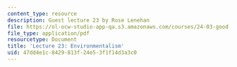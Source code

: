 ```yaml
---
content_type: resource
description: Guest lecture 23 by Rose Lenehan
file: https://ol-ocw-studio-app-qa.s3.amazonaws.com/courses/24-03-good-food-ethics-and-politics-of-food-spring-2017/47dd4e1c8429813f24e53f1f14d3a3c0_MIT24_03S17_lec22.pdf
file_type: application/pdf
resourcetype: Document
title: 'Lecture 23: Environmentalism'
uid: 47dd4e1c-8429-813f-24e5-3f1f14d3a3c0
---
```

